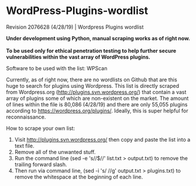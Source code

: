 # WordPress-Plugins-wordlist
Revision 2076628 (4/28/19) | Wordpress Plugins wordlist

<b>Under development using Python, manual scraping works as of right now.</b></br></br>
<b>To be used only for ethical penetration testing to help further secure vulnerabilities within the vast array of WordPress plugins.</b>

Software to be used with the list: WPScan

Currently, as of right now, there are no wordlists on Github that are this huge to search for plugins using Wordpress. This list is directly scraped from Wordpress.org (http://plugins.svn.wordpress.org/) that contain a vast array of plugins some of which are non-existent on the market. The amount of lines within the file is 80,086 (4/28/19) and there are only 55,055 plugins according to https://wordpress.org/plugins/. Ideally, this is super helpful for reconnaissance.

How to scrape your own list:
1. Visit http://plugins.svn.wordpress.org/ then copy and paste the list into a text file.
2. Remove all of the unwanted stuff.
3. Run the command line (sed -e 's/\/$//' list.txt > output.txt) to remove the trailing forward slash.
4. Then run via command line, (sed -i 's/ //g' output.txt > plugins.txt) to remove the whitespace at the beginning of each line.
